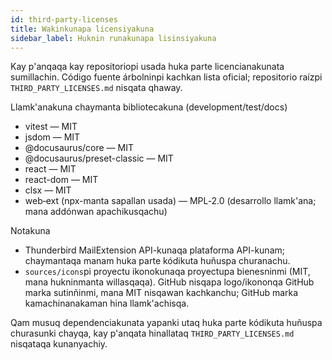 ```yaml
---
id: third-party-licenses
title: Wakinkunapa licensiyakuna
sidebar_label: Huknin runakunapa lisinsiyakuna
---
```


Kay p'anqaqa kay repositoriopi usada huka parte licencianakunata sumillachin. Código fuente árbolninpi kachkan lista oficial; repositorio raízpi `THIRD_PARTY_LICENSES.md` nisqata qhaway.

Llamk'anakuna chaymanta bibliotecakuna (development/test/docs)

- vitest — MIT
- jsdom — MIT
- @docusaurus/core — MIT
- @docusaurus/preset-classic — MIT
- react — MIT
- react-dom — MIT
- clsx — MIT
- web‑ext (npx-manta sapallan usada) — MPL‑2.0 (desarrollo llamk'ana; mana addónwan apachikusqachu)

Notakuna

- Thunderbird MailExtension API-kunaqa plataforma API-kunam; chaymantaqa manam huka parte kódikuta huñuspa churanachu.
- `sources/icons`pi proyectu ikonokunaqa proyectupa bienesninmi (MIT, mana hukninmanta willasqaqa). GitHub nisqapa logo/ikononqa GitHub marka sutinñinmi, mana MIT nisqawan kachkanchu; GitHub marka kamachinanakaman hina llamk'achisqa.

Qam musuq dependenciakunata yapanki utaq huka parte kódikuta huñuspa churasunki chayqa, kay p'anqata hinallataq `THIRD_PARTY_LICENSES.md` nisqataqa kunanyachiy.
